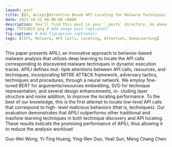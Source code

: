 ```yaml
---
layout: post
title: [Q1, Accept]Attention-Based API Locating for Malware Techniques, IEEE TIFS, 2023.
date: 2023-10-31 08:00:00 +0800
description: You’ll find this post in your `_posts` directory. Go ahead and edit it and re-build the site to see your changes. # Add post description (optional)
img: TIFS2023.png # Add image post (optional)
fig-caption: # Add figcaption (optional)
tags: [TIFS, Malware, API Calls, Locating, Attention, DeepLearning]
---
```

This paper presents APILI, an innovative approach
to behavior-based malware analysis that utilizes deep learning
to locate the API calls corresponding to discovered malware
techniques in dynamic execution traces. APILI defines mul-
tiple attentions between API calls, resources, and techniques,
incorporating MITRE ATT&CK framework, adversary tactics,
techniques and procedures, through a neural network. We employ
fine-tuned BERT for arguments/resources embedding, SVD for
technique representation, and several design enhancements, in-
cluding layer structure and noise addition, to improve the locating
performance. To the best of our knowledge, this is the first
attempt to locate low-level API calls that correspond to high-
level malicious behaviors (that is, techniques). Our evaluation
demonstrates that APILI outperforms other traditional and
machine learning techniques in both technique discovery and
API locating. These results indicate the promising performance
of APILI, thus allowing it to reduce the analysis workload


Guo-Wei Wong, Yi-Ting Huang, Ying-Ren Guo, Yeali Sun, Meng Chang Chen
